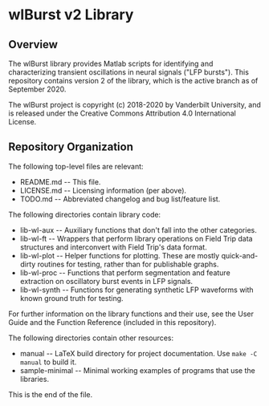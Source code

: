 # wlBurst v2 Library

## Overview

The wlBurst library provides Matlab scripts for identifying and
characterizing transient oscillations in neural signals ("LFP bursts").
This repository contains version 2 of the library, which is the active
branch as of September 2020.

The wlBurst project is copyright (c) 2018-2020 by Vanderbilt University, and
is released under the Creative Commons Attribution 4.0 International
License.


## Repository Organization

The following top-level files are relevant:

* README.md -- This file.
* LICENSE.md -- Licensing information (per above).
* TODO.md -- Abbreviated changelog and bug list/feature list.

The following directories contain library code:

* lib-wl-aux -- Auxiliary functions that don't fall into the other categories.
* lib-wl-ft -- Wrappers that perform library operations on Field Trip data
structures and interconvert with Field Trip's data format.
* lib-wl-plot -- Helper functions for plotting. These are mostly
quick-and-dirty routines for testing, rather than for publishable graphs.
* lib-wl-proc -- Functions that perform segmentation and feature extraction
on oscillatory burst events in LFP signals.
* lib-wl-synth -- Functions for generating synthetic LFP waveforms with
known ground truth for testing.

For further information on the library functions and their use, see the
User Guide and the Function Reference (included in this repository).

The following directories contain other resources:

* manual -- LaTeX build directory for project documentation. Use `make -C manual` to build it.
* sample-minimal -- Minimal working examples of programs that use the libraries.


This is the end of the file.
